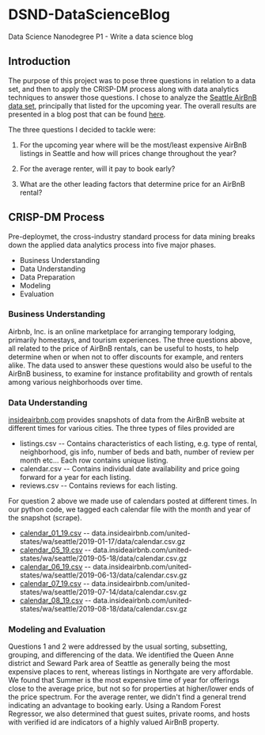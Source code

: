 # DSND-DataScienceBlog
Data Science Nanodegree P1 - Write a data science blog 

## Introduction
The purpose of this project was to pose three questions in relation to a data set, and then to apply the CRISP-DM process along with data analytics techniques to answer those questions. I chose to analyze the [Seattle AirBnB data set](http://www.insideairbnb.com/get-the-data.html), principally that listed for the upcoming year. The overall results are presented in a blog post that can be found [here](https://medium.com/@jaalfordii/the-where-when-and-how-much-of-airbnb-in-seattle-b2184b51700b).

The three questions I decided to tackle were:

1) For the upcoming year where will be the most/least expensive AirBnB listings in Seattle and how will prices change throughout the year?

2) For the average renter, will it pay to book early?

3) What are the other leading factors that determine price for an AirBnB rental?

## CRISP-DM Process
Pre-deploymet, the cross-industry standard process for data mining breaks down the applied data analytics process into five major phases.


  *  Business Understanding
  *  Data Understanding
  *  Data Preparation
  *  Modeling
  *  Evaluation

###  Business Understanding

Airbnb, Inc. is an online marketplace for arranging temporary lodging, primarily homestays, and tourism experiences.
The three questions above, all related to the price of AirBnB rentals, can be useful to hosts, to help determine when or when not to offer discounts for example, and renters alike. The data used to answer these questions would also be useful to the AirBnB business, to examine for instance profitability and growth of rentals among various neighborhoods over time.

### Data Understanding

[insideairbnb.com](http://www.insideairbnb.com/get-the-data.html) provides snapshots of data from the AirBnB website at different times for various cities. 
The three types of files provided are

  * listings.csv -- Contains characteristics of each listing, e.g. type of rental, neighborhood, gis info, number of beds and bath, number of review per month etc... Each row contains unique listing.
  * calendar.csv -- Contains individual date availability and price going forward for a year for each listing.
  * reviews.csv  -- Contains reviews for each listing.
  
For question 2 above we made use of calendars posted at different times. In our python code, we tagged each calendar file with the month and year of the snapshot (scrape). 

  * [calendar_01_19.csv](http://data.insideairbnb.com/united-states/wa/seattle/2019-01-17/data/calendar.csv.gz) -- data.insideairbnb.com/united-states/wa/seattle/2019-01-17/data/calendar.csv.gz 
  * [calendar_05_19.csv](http://data.insideairbnb.com/united-states/wa/seattle/2019-05-18/data/calendar.csv.gz) -- data.insideairbnb.com/united-states/wa/seattle/2019-05-18/data/calendar.csv.gz
  * [calendar_06_19.csv](http://data.insideairbnb.com/united-states/wa/seattle/2019-06-13/data/calendar.csv.gz) -- data.insideairbnb.com/united-states/wa/seattle/2019-06-13/data/calendar.csv.gz 
  * [calendar_07_19.csv](http://data.insideairbnb.com/united-states/wa/seattle/2019-07-14/data/calendar.csv.gz) -- data.insideairbnb.com/united-states/wa/seattle/2019-07-14/data/calendar.csv.gz
  * [calendar_08_19.csv](http://data.insideairbnb.com/united-states/wa/seattle/2019-08-18/data/calendar.csv.gz) -- data.insideairbnb.com/united-states/wa/seattle/2019-08-18/data/calendar.csv.gz
  

### Modeling and Evaluation 

Questions 1 and 2 were addressed by the usual sorting, subsetting, grouping, and differencing of the data. We identified
the Queen Anne district and Seward Park area of Seattle as generally being the most expensive places to rent, whereas listings in Northgate are very affordable. We found that Summer is the most expensive time of year for offerings close to the average price, but not so for properties at higher/lower ends of the price spectrum. For the average renter, we didn't find a general trend indicating an advantage to booking early. Using a Random Forest Regressor, we also determined that guest suites, private rooms, and hosts with verified id are indicators of a highly valued AirBnB property. 


